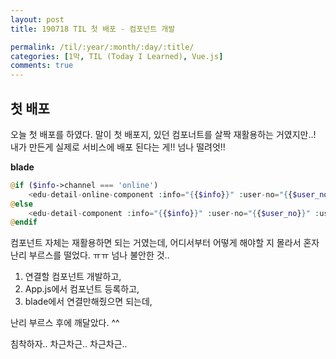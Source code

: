 ```yaml
---
layout: post
title: 190718 TIL 첫 배포 - 컴포넌트 개발

permalink: /til/:year/:month/:day/:title/
categories: [1막, TIL (Today I Learned), Vue.js]
comments: true
---
```


## **첫 배포**
오늘 첫 배포를 하였다. 
말이 첫 배포지, 있던 컴포너트를 살짝 재활용하는 거였지만..! 내가 만든게 실제로 서비스에 배포 된다는 게!! 넘나 떨려엇!!

**blade**
```php
@if ($info->channel === 'online')
    <edu-detail-online-component :info="{{$info}}" :user-no="{{$user_no}}" :user-type="{{$user_type}}" user-id="{{$user_id}}"></edu-detail-online-component>
@else
    <edu-detail-component :info="{{$info}}" :user-no="{{$user_no}}" :user-type="{{$user_type}}" user-id="{{$user_id}}"></edu-detail-component>
@endif
```

컴포넌트 자체는 재활용하면 되는 거였는데, 어디서부터 어떻게 해야할 지 몰라서 혼자 난리 부르스를 떨었다. ㅠㅠ 넘나 불안한 것.. 

1. 연결할 컴포넌트 개발하고,
2. App.js에서 컴포넌트 등록하고,
3. blade에서 연결만해줬으면 되는데,

난리 부르스 후에 깨달았다. ^^

침착하자.. 차근차근.. 차근차근.. 
